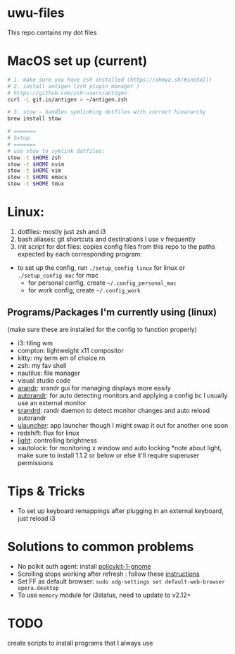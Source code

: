 # uwu-files

This repo contains my dot files

# MacOS set up (current)
``` bash
# 1. make sure you have zsh installed (https://ohmyz.sh/#install)
# 2. install antigen (zsh plugin manager )
# https://github.com/zsh-users/antigen
curl -L git.io/antigen > ~/antigen.zsh

# 3. stow - handles symlinking dotfiles with correct hieararchy
brew install stow

# =======
# Setup 
# ======= 
# use stow to symlink dotfiles:
stow -t $HOME zsh
stow -t $HOME nvim
stow -t $HOME vim
stow -t $HOME emacs
stow -t $HOME tmux
```

# Linux: 

1. dotfiles: mostly just zsh and i3
2. bash aliases: git shortcuts and destinations I use v frequently
3. init script for dot files: copies config files from this repo to the paths expected by each corresponding program:

- to set up the config, run `./setup_config linux` for linux or `./setup_config mac` for mac
  - for personal config, create `~/.config_personal_mac`
  - for work config, create `~/.config_work`

## Programs/Packages I'm currently using (linux)

(make sure these are installed for the config to function properly)

- i3: tiling wm
- compton: lightweight x11 compositor
- kitty: my term em of choice rn
- zsh: my fav shell
- nautilus: file manager
- visual studio code
- [arandr](https://christian.amsuess.com/tools/arandr/): xrandr gui for managing displays more easily
- [autorandr](https://github.com/wertarbyte/autorandr): for auto detecting monitors and applying a config bc I usually use an external monitor
- [srandrd](https://github.com/jceb/srandrd): randr daemon to detect monitor changes and auto reload autorandr
- [ulauncher](https://ulauncher.io/): app launcher though I might swap it out for another one soon
- redshift: flux for linux
- [light](https://github.com/haikarainen/light): controlling brightness
- xautolock: for monitoring x window and auto locking
  \*note about light, make sure to install 1.1.2 or below or else it'll require superuser permissions

# Tips & Tricks

- To set up keyboard remappings after plugging in an external keyboard, just reload i3

# Solutions to common problems

- No polkit auth agent: install [policykit-1-gnome](https://launchpad.net/ubuntu/+source/policykit-1-gnome)
- Scrolling stops working after refresh : follow these [instructions](https://askubuntu.com/questions/1053720/scrolling-not-working-after-suspend-looking-for-permanent-solution)
- Set FF as default browser: `sudo xdg-settings set default-web-browser opera.desktop`
- To use `memory` module for i3status, need to update to v2.12+

# TODO

create scripts to install programs that I always use
